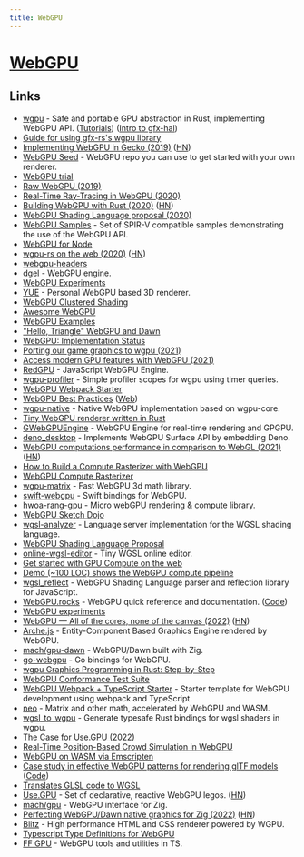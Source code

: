```yaml
---
title: WebGPU
---
```


# [WebGPU](https://en.wikipedia.org/wiki/WebGPU)

## Links

- [wgpu](https://github.com/gfx-rs/wgpu) - Safe and portable GPU abstraction in Rust, implementing WebGPU API. ([Tutorials](https://github.com/mistodon/gfx-hal-tutorials)) ([Intro to gfx-hal](https://www.falseidolfactory.com/2020/03/31/intro-to-gfx-hal-preamble.html))
- [Guide for using gfx-rs's wgpu library](https://github.com/sotrh/learn-wgpu)
- [Implementing WebGPU in Gecko (2019)](http://kvark.github.io/web/gpu/gecko/2019/12/10/gecko-webgpu.html) ([HN](https://news.ycombinator.com/item?id=21871366))
- [WebGPU Seed](https://github.com/alaingalvan/webgpu-seed) - WebGPU repo you can use to get started with your own renderer.
- [WebGPU trial](https://github.com/takahirox/webgpu-trial)
- [Raw WebGPU (2019)](https://alain.xyz/blog/raw-webgpu)
- [Real-Time Ray-Tracing in WebGPU (2020)](https://maierfelix.github.io/2020-01-13-webgpu-ray-tracing/)
- [Building WebGPU with Rust (2020)](https://fosdem.org/2020/schedule/event/rust_webgpu/) ([HN](https://news.ycombinator.com/item?id=22248702))
- [WebGPU Shading Language proposal (2020)](https://gpuweb.github.io/gpuweb/wgsl.html)
- [WebGPU Samples](https://github.com/austinEng/webgpu-samples) - Set of SPIR-V compatible samples demonstrating the use of the WebGPU API.
- [WebGPU for Node](https://github.com/maierfelix/webgpu)
- [wgpu-rs on the web (2020)](https://gfx-rs.github.io/2020/04/21/wgpu-web.html) ([HN](https://news.ycombinator.com/item?id=22941224))
- [webgpu-headers](https://github.com/webgpu-native/webgpu-headers)
- [dgel](https://github.com/dmnsgn/dgel) - WebGPU engine.
- [WebGPU Experiments](https://github.com/Twinklebear/webgpu-experiments)
- [YUE](https://github.com/maierfelix/YUE) - Personal WebGPU based 3D renderer.
- [WebGPU Clustered Shading](https://github.com/toji/webgpu-clustered-shading)
- [Awesome WebGPU](https://github.com/mikbry/awesome-webgpu)
- [WebGPU Examples](https://github.com/crowlKats/webgpu-examples)
- ["Hello, Triangle" WebGPU and Dawn](https://github.com/cwoffenden/hello-webgpu)
- [WebGPU: Implementation Status](https://github.com/gpuweb/gpuweb/wiki/Implementation-Status)
- [Porting our game graphics to wgpu (2021)](https://veloren.net/devblog-125/)
- [Access modern GPU features with WebGPU (2021)](https://web.dev/gpu/)
- [RedGPU](https://github.com/redcamel/RedGPU) - JavaScript WebGPU Engine.
- [wgpu-profiler](https://github.com/Wumpf/wgpu-profiler) - Simple profiler scopes for wgpu using timer queries.
- [WebGPU Webpack Starter](https://github.com/Twinklebear/webgpu-webpack-starter)
- [WebGPU Best Practices](https://github.com/toji/webgpu-best-practices) ([Web](https://toji.github.io/webgpu-best-practices/))
- [wgpu-native](https://github.com/gfx-rs/wgpu-native) - Native WebGPU implementation based on wgpu-core.
- [Tiny WebGPU renderer written in Rust](https://github.com/takahirox/wgpu-rust-renderer)
- [GWebGPUEngine](https://github.com/antvis/GWebGPUEngine) - WebGPU Engine for real-time rendering and GPGPU.
- [deno_desktop](https://github.com/DjDeveloperr/deno_desktop) - Implements WebGPU Surface API by embedding Deno.
- [WebGPU computations performance in comparison to WebGL (2021)](https://pixelscommander.com/javascript/webgpu-computations-performance-in-comparison-to-webgl/) ([HN](https://news.ycombinator.com/item?id=29403494))
- [How to Build a Compute Rasterizer with WebGPU](https://github.com/OmarShehata/webgpu-compute-rasterizer/blob/main/how-to-build-a-compute-rasterizer.md)
- [WebGPU Compute Rasterizer](https://github.com/OmarShehata/webgpu-compute-rasterizer)
- [wgpu-matrix](https://github.com/greggman/wgpu-matrix) - Fast WebGPU 3d math library.
- [swift-webgpu](https://github.com/henrybetts/swift-webgpu) - Swift bindings for WebGPU.
- [hwoa-rang-gpu](https://github.com/gnikoloff/hwoa-rang-gpu) - Micro webGPU rendering & compute library.
- [WebGPU Sketch Dojo](https://github.com/gnikoloff/webgpu-dojo)
- [wgsl-analyzer](https://github.com/wgsl-analyzer/wgsl-analyzer) - Language server implementation for the WGSL shading language.
- [WebGPU Shading Language Proposal](https://www.w3.org/TR/WGSL/)
- [online-wgsl-editor](https://github.com/takahirox/online-wgsl-editor) - Tiny WGSL online editor.
- [Get started with GPU Compute on the web](https://web.dev/gpu-compute/)
- [Demo (~100 LOC) shows the WebGPU compute pipeline](https://github.com/bbbbx/webgpu-compute)
- [wgsl_reflect](https://github.com/brendan-duncan/wgsl_reflect) - WebGPU Shading Language parser and reflection library for JavaScript.
- [WebGPU.rocks](https://webgpu.rocks/) - WebGPU quick reference and documentation. ([Code](https://github.com/framefactory/webgpu.rocks))
- [WebGPU experiments](https://github.com/Palats/webgpu)
- [WebGPU — All of the cores, none of the canvas (2022)](https://surma.dev/things/webgpu/) ([HN](https://news.ycombinator.com/item?id=30600525))
- [Arche.js](https://github.com/ArcheGraphics/Arche.js) - Entity-Component Based Graphics Engine rendered by WebGPU.
- [mach/gpu-dawn](https://github.com/hexops/mach-gpu-dawn) - WebGPU/Dawn built with Zig.
- [go-webgpu](https://github.com/rajveermalviya/go-webgpu) - Go bindings for WebGPU.
- [wgpu Graphics Programming in Rust: Step-by-Step](https://github.com/jack1232/wgpu-step-by-step)
- [WebGPU Conformance Test Suite](https://github.com/gpuweb/cts)
- [WebGPU Webpack + TypeScript Starter](https://github.com/Twinklebear/webgpu-webpack-typescript-starter) - Starter template for WebGPU development using webpack and TypeScript.
- [neo](https://github.com/denosaurs/neo) - Matrix and other math, accelerated by WebGPU and WASM.
- [wgsl_to_wgpu](https://github.com/ScanMountGoat/wgsl_to_wgpu) - Generate typesafe Rust bindings for wgsl shaders in wgpu.
- [The Case for Use.GPU (2022)](https://acko.net/blog/the-case-for-use-gpu/)
- [Real-Time Position-Based Crowd Simulation in WebGPU](https://github.com/wayne-wu/webgpu-crowd-simulation)
- [WebGPU on WASM via Emscripten](https://github.com/juj/wasm_webgpu)
- [Case study in effective WebGPU patterns for rendering glTF models](https://toji.github.io/webgpu-gltf-case-study/) ([Code](https://github.com/toji/webgpu-gltf-case-study))
- [Translates GLSL code to WGSL](https://github.com/eliotbo/glsl2wgsl)
- [Use.GPU](https://usegpu.live/) - Set of declarative, reactive WebGPU legos. ([HN](https://news.ycombinator.com/item?id=32777909))
- [mach/gpu](https://github.com/hexops/mach-gpu) - WebGPU interface for Zig.
- [Perfecting WebGPU/Dawn native graphics for Zig (2022)](https://devlog.hexops.com/2022/perfecting-webgpu-native/) ([HN](https://news.ycombinator.com/item?id=32802302))
- [Blitz](https://github.com/DioxusLabs/blitz) - High performance HTML and CSS renderer powered by WGPU.
- [Typescript Type Definitions for WebGPU](https://github.com/gpuweb/types)
- [FF GPU](https://github.com/framefactory/ff-gpu) - WebGPU tools and utilities in TS.
